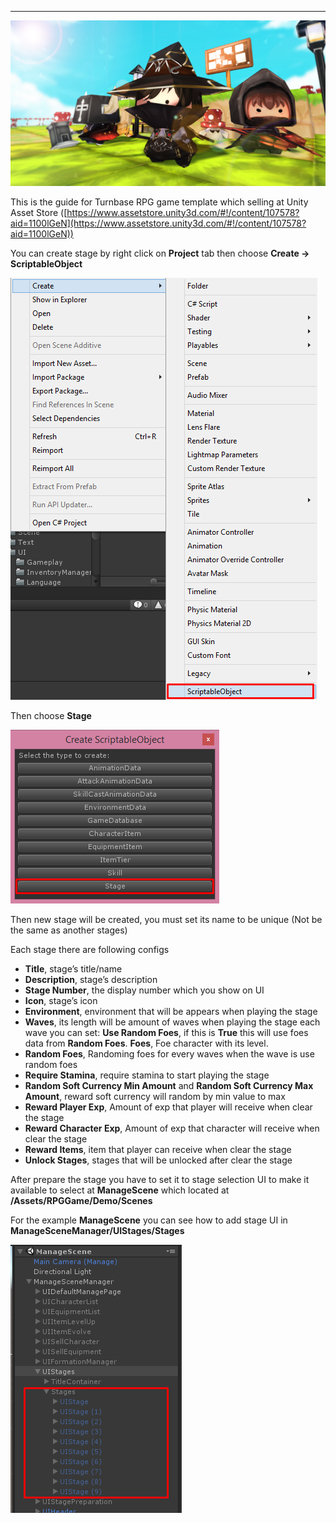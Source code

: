* * *

![](../images/1-8wsUh8HvDr029jiolcp9A.png)

This is the guide for Turnbase RPG game template which selling at Unity Asset Store ([https://www.assetstore.unity3d.com/#!/content/107578?aid=1100lGeN](https://www.assetstore.unity3d.com/#!/content/107578?aid=1100lGeN))

You can create stage by right click on **Project** tab then choose **Create -> ScriptableObject**

![](../images/0HiUKXjn6vRK7jWY4.png)

Then choose **Stage**

![](../images/0wZFtDSoj5GxwVeLF.png)

Then new stage will be created, you must set its name to be unique (Not be the same as another stages)

Each stage there are following configs

*   **Title**, stage’s title/name
*   **Description**, stage’s description
*   **Stage Number**, the display number which you show on UI
*   **Icon**, stage’s icon
*   **Environment**, environment that will be appears when playing the stage
*   **Waves**, its length will be amount of waves when playing the stage each wave you can set: **Use Random Foes**, if this is **True** this will use foes data from **Random Foes**. **Foes**, Foe character with its level.
*   **Random Foes**, Randoming foes for every waves when the wave is use random foes
*   **Require Stamina**, require stamina to start playing the stage
*   **Random Soft Currency Min Amount** and **Random Soft Currency Max Amount**, reward soft currency will random by min value to max
*   **Reward Player Exp**, Amount of exp that player will receive when clear the stage
*   **Reward Character Exp**, Amount of exp that character will receive when clear the stage
*   **Reward Items**, item that player can receive when clear the stage
*   **Unlock Stages**, stages that will be unlocked after clear the stage

After prepare the stage you have to set it to stage selection UI to make it available to select at **ManageScene** which located at **/Assets/RPGGame/Demo/Scenes**

For the example **ManageScene** you can see how to add stage UI in **ManageSceneManager/UIStages/Stages**

![](../images/0I2RnqquIGVaT364k.png)
